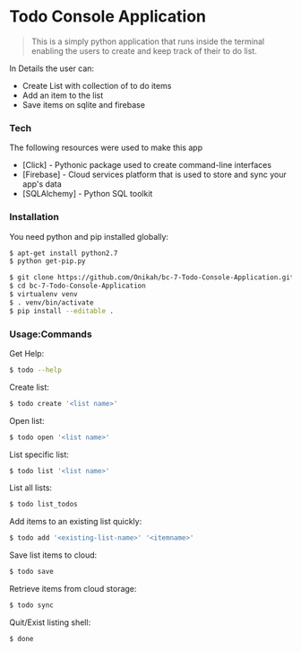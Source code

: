# Todo Console Application


> This is a simply python application that runs inside the terminal
> enabling the users to create and keep track of their 
> to do list.

In Details the user can:


 - Create List with collection of to do items
 - Add an item to the list
 - Save items on sqlite and firebase

### Tech

The following resources were used to make this app

* [Click] - Pythonic package used to create command-line interfaces 
* [Firebase] - Cloud services platform that is used to store and sync your app's data
* [SQLAlchemy] - Python SQL toolkit 

### Installation

You need python and pip installed globally:

```sh
$ apt-get install python2.7
$ python get-pip.py
```

```sh
$ git clone https://github.com/Onikah/bc-7-Todo-Console-Application.git
$ cd bc-7-Todo-Console-Application
$ virtualenv venv
$ . venv/bin/activate
$ pip install --editable .
```

### Usage:Commands

Get Help:

```sh
$ todo --help
```

Create list:

```sh
$ todo create '<list name>'
```

Open list:

```sh
$ todo open '<list name>'
```
List specific list:

```sh
$ todo list '<list name>'
```
List all lists:

```sh
$ todo list_todos 
```

Add items to an existing list quickly:

```sh
$ todo add '<existing-list-name>' '<itemname>' 
```

Save list items to cloud:

```sh
$ todo save
```

Retrieve items from cloud storage:

```sh
$ todo sync
```
Quit/Exist listing shell:

```sh
$ done 
```


